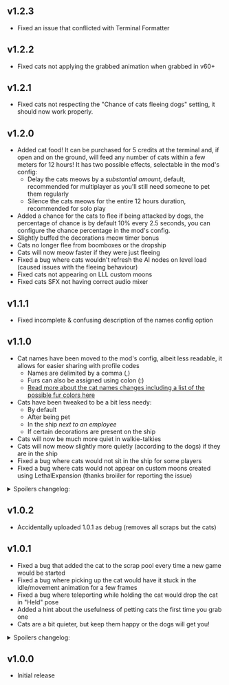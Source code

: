 ## v1.2.3
- Fixed an issue that conflicted with Terminal Formatter

## v1.2.2
- Fixed cats not applying the grabbed animation when grabbed in v60+

## v1.2.1
- Fixed cats not respecting the "Chance of cats fleeing dogs" setting, it should now work properly.

## v1.2.0
- Added cat food! It can be purchased for 5 credits at the terminal and, if open and on the ground, will feed any number of cats within a few meters for 12 hours! It has two possible effects, selectable in the mod's config:
	- Delay the cats meows by a *substantial amount*, default, recommended for multiplayer as you'll still need someone to pet them regularly
	- Silence the cats meows for the entire 12 hours duration, recommended for solo play
- Added a chance for the cats to flee if being attacked by dogs, the percentage of chance is by default 10% every 2.5 seconds, you can configure the chance percentage in the mod's config.
- Slightly buffed the decorations meow timer bonus
- Cats no longer flee from boomboxes or the dropship
- Cats will now meow faster if they were just fleeing
- Fixed a bug where cats wouldn't refresh the AI nodes on level load (caused issues with the fleeing behaviour)
- Fixed cats not appearing on LLL custom moons
- Fixed cats SFX not having correct audio mixer

## v1.1.1
- Fixed incomplete & confusing description of the names config option

## v1.1.0
- Cat names have been moved to the mod's config, albeit less readable, it allows for easier sharing with profile codes
	- Names are delimited by a comma (,)
	- Furs can also be assigned using colon (:)
	- [Read more about the cat names changes including a list of the possible fur colors here](https://thunderstore.io/c/lethal-company/p/Jordo/NeedyCats/wiki/1048-modifying-the-cats-names/) 
- Cats have been tweaked to be a bit less needy:
	- By default
	- After being pet
	- In the ship *next to an employee*
	- If certain decorations are present on the ship
- Cats will now be much more quiet in walkie-talkies
- Cats will now meow slightly more quietly (according to the dogs) if they are in the ship
- Fixed a bug where cats would not sit in the ship for some players
- Fixed a bug where cats would not appear on custom moons created using LethalExpansion (thanks broiiler for reporting the issue)
<details><summary>Spoilers changelog:</summary>

- Added some extra time to the base meow timer (very small)
- Added some extra time to the meow timer (small) after petting
- Added some extra time to the meow timer (small) if there is at least one person in the ship
- Added some extra time to the meow timer (small to large) if you own certain decorations
<details><summary>Possible decorations spoiler:</summary>

- Welcome mat (small extra time)
- Cozy lights (medium extra time)
- Goldfish (large extra time)
</details>
</details>

## v1.0.2
- Accidentally uploaded 1.0.1 as debug (removes all scraps but the cats)

## v1.0.1
- Fixed a bug that added the cat to the scrap pool every time a new game would be started
- Fixed a bug where picking up the cat would have it stuck in the idle/movement animation for a few frames
- Fixed a bug where teleporting while holding the cat would drop the cat in "Held" pose
- Added a hint about the usefulness of petting cats the first time you grab one
- Cats are a bit quieter, but keep them happy or the dogs will get you!
<details><summary>Spoilers changelog:</summary>

- Added some extra time to the meow timer (small) after petting
</details>


## v1.0.0
- Initial release